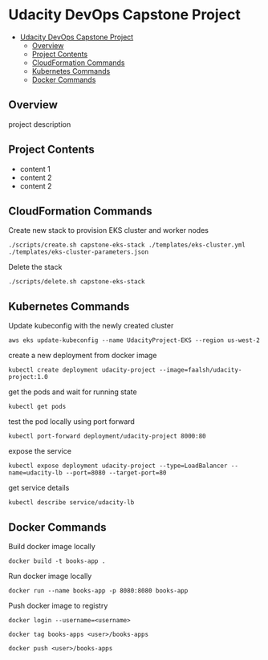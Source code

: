 # Udacity DevOps Capstone Project

- [Udacity DevOps Capstone Project](#udacity-devops-capstone-project)
  - [Overview](#overview)
  - [Project Contents](#project-contents)
  - [CloudFormation Commands](#cloudformation-commands)
  - [Kubernetes Commands](#kubernetes-commands)
  - [Docker Commands](#docker-commands)

## Overview

project description 

## Project Contents

* content 1
* content 2
* content 2

## CloudFormation Commands

Create new stack to provision EKS cluster and worker nodes

```
./scripts/create.sh capstone-eks-stack ./templates/eks-cluster.yml ./templates/eks-cluster-parameters.json
```

Delete the stack

```
./scripts/delete.sh capstone-eks-stack 
```

## Kubernetes Commands

Update kubeconfig with the newly created cluster

```
aws eks update-kubeconfig --name UdacityProject-EKS --region us-west-2
```

create a new deployment from docker image

```
kubectl create deployment udacity-project --image=faalsh/udacity-project:1.0
```

get the pods and wait for running state

```
kubectl get pods
```

test the pod locally using port forward

```
kubectl port-forward deployment/udacity-project 8000:80
```

expose the service

```
kubectl expose deployment udacity-project --type=LoadBalancer --name=udacity-lb --port=8080 --target-port=80
```

get service details

```
kubectl describe service/udacity-lb
```

## Docker Commands

Build docker image locally

```
docker build -t books-app .
```

Run docker image locally

```
docker run --name books-app -p 8080:8080 books-app
```

Push docker image to registry

```
docker login --username=<username>

docker tag books-apps <user>/books-apps

docker push <user>/books-apps

```